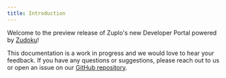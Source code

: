 ```yaml
---
title: Introduction
---
```


Welcome to the preview release of Zuplo's new Developer Portal powered by
[Zudoku](https://zudoku.dev)!

This documentation is a work in progress and we would love to hear your
feedback. If you have any questions or suggestions, please reach out to us or
open an issue on our
[GitHub repository](https://github.com/zuplo/zudoku/issues).
